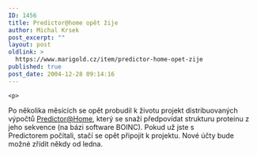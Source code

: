 ```yaml
---
ID: 1456
title: Predictor@home opět žije
author: Michal Krsek
post_excerpt: ""
layout: post
oldlink: >
  https://www.marigold.cz/item/predictor-home-opet-zije
published: true
post_date: 2004-12-28 09:14:16
---
```

	<p>
Po několika měsících se opět probudil k životu projekt distribuovaných výpočtů <a href="http://predictor.scripps.edu/">Predictor@Home</a>, který se snaží předpovídat strukturu proteinu z jeho sekvence (na bázi software BOINC). Pokud už jste s Predictorem počítali, stačí se opět připojit k projektu. Nové účty bude možné zřídit někdy od ledna.
</p>
